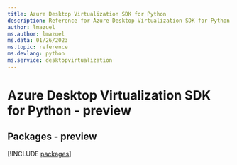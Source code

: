 ```yaml
---
title: Azure Desktop Virtualization SDK for Python
description: Reference for Azure Desktop Virtualization SDK for Python
author: lmazuel
ms.author: lmazuel
ms.data: 01/26/2023
ms.topic: reference
ms.devlang: python
ms.service: desktopvirtualization
---
```

# Azure Desktop Virtualization SDK for Python - preview
## Packages - preview
[!INCLUDE [packages](desktop-virtualization-index.md)]
